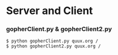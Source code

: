# Server and Client

### gopherClient.py & gopherClient2.py

	$ python gopherClient.py quux.org /
	$ python gopherClient2.py quux.org /
